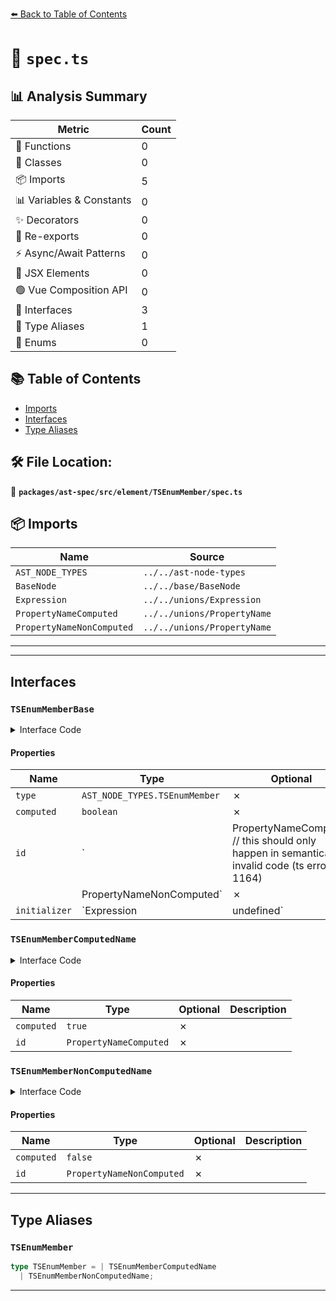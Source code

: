 [⬅️ Back to Table of Contents](../../../../../index.md)

# 📄 `spec.ts`

## 📊 Analysis Summary

| Metric | Count |
|--------|-------|
| 🔧 Functions | 0 |
| 🧱 Classes | 0 |
| 📦 Imports | 5 |
| 📊 Variables & Constants | 0 |
| ✨ Decorators | 0 |
| 🔄 Re-exports | 0 |
| ⚡ Async/Await Patterns | 0 |
| 💠 JSX Elements | 0 |
| 🟢 Vue Composition API | 0 |
| 📐 Interfaces | 3 |
| 📑 Type Aliases | 1 |
| 🎯 Enums | 0 |

## 📚 Table of Contents

- [Imports](#imports)
- [Interfaces](#interfaces)
- [Type Aliases](#type-aliases)

## 🛠️ File Location:
📂 **`packages/ast-spec/src/element/TSEnumMember/spec.ts`**

## 📦 Imports

| Name | Source |
|------|--------|
| `AST_NODE_TYPES` | `../../ast-node-types` |
| `BaseNode` | `../../base/BaseNode` |
| `Expression` | `../../unions/Expression` |
| `PropertyNameComputed` | `../../unions/PropertyName` |
| `PropertyNameNonComputed` | `../../unions/PropertyName` |


---


---

## Interfaces

### `TSEnumMemberBase`

<details><summary>Interface Code</summary>

```ts
interface TSEnumMemberBase extends BaseNode {
  type: AST_NODE_TYPES.TSEnumMember;
  computed: boolean;
  id:
    | PropertyNameComputed // this should only happen in semantically invalid code (ts error 1164)
    | PropertyNameNonComputed;
  initializer: Expression | undefined;
}
```
</details>

#### Properties

| Name | Type | Optional | Description |
|------|------|----------|-------------|
| `type` | `AST_NODE_TYPES.TSEnumMember` | ✗ |  |
| `computed` | `boolean` | ✗ |  |
| `id` | `| PropertyNameComputed // this should only happen in semantically invalid code (ts error 1164)
    | PropertyNameNonComputed` | ✗ |  |
| `initializer` | `Expression | undefined` | ✗ |  |

### `TSEnumMemberComputedName`

<details><summary>Interface Code</summary>

```ts
export interface TSEnumMemberComputedName extends TSEnumMemberBase {
  computed: true;
  id: PropertyNameComputed;
}
```
</details>

#### Properties

| Name | Type | Optional | Description |
|------|------|----------|-------------|
| `computed` | `true` | ✗ |  |
| `id` | `PropertyNameComputed` | ✗ |  |

### `TSEnumMemberNonComputedName`

<details><summary>Interface Code</summary>

```ts
export interface TSEnumMemberNonComputedName extends TSEnumMemberBase {
  computed: false;
  id: PropertyNameNonComputed;
}
```
</details>

#### Properties

| Name | Type | Optional | Description |
|------|------|----------|-------------|
| `computed` | `false` | ✗ |  |
| `id` | `PropertyNameNonComputed` | ✗ |  |


---

## Type Aliases

### `TSEnumMember`

```ts
type TSEnumMember = | TSEnumMemberComputedName
  | TSEnumMemberNonComputedName;
```


---